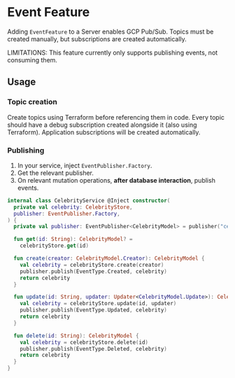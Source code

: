 # Event Feature

Adding `EventFeature` to a Server enables GCP Pub/Sub.
Topics must be created manually, but subscriptions are created automatically.

LIMITATIONS: This feature currently only supports publishing events, not consuming them.

## Usage

### Topic creation

Create topics using Terraform before referencing them in code.
Every topic should have a debug subscription created alongside it (also using Terraform).
Application subscriptions will be created automatically.

### Publishing

1. In your service, inject `EventPublisher.Factory`.
2. Get the relevant publisher.
3. On relevant mutation operations, **after database interaction**, publish events.

```kotlin
internal class CelebrityService @Inject constructor(
  private val celebrity: CelebrityStore,
  publisher: EventPublisher.Factory,
) {
  private val publisher: EventPublisher<CelebrityModel> = publisher("celebrity")

  fun get(id: String): CelebrityModel? =
    celebrityStore.get(id)

  fun create(creator: CelebrityModel.Creator): CelebrityModel {
    val celebrity = celebrityStore.create(creator)
    publisher.publish(EventType.Created, celebrity)
    return celebrity
  }

  fun update(id: String, updater: Updater<CelebrityModel.Update>): CelebrityModel {
    val celebrity = celebrityStore.update(id, updater)
    publisher.publish(EventType.Updated, celebrity)
    return celebrity
  }

  fun delete(id: String): CelebrityModel {
    val celebrity = celebrityStore.delete(id)
    publisher.publish(EventType.Deleted, celebrity)
    return celebrity
  }
}
```
